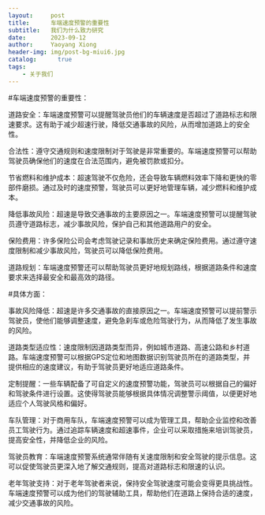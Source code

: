 ```yaml
---
layout:     post
title:      车端速度预警的重要性
subtitle:   我们为什么致力研究
date:       2023-09-12
author:     Yaoyang Xiong
header-img: img/post-bg-miui6.jpg
catalog: 	  true
tags:
    - 关于我们
---
```


#车端速度预警的重要性：

道路安全：车端速度预警可以提醒驾驶员他们的车辆速度是否超过了道路标志和限速要求。这有助于减少超速行驶，降低交通事故的风险，从而增加道路上的安全性。

合法性：遵守交通规则和速度限制对于驾驶是非常重要的。车端速度预警可以帮助驾驶员确保他们的速度在合法范围内，避免被罚款或扣分。

节省燃料和维护成本：超速驾驶不仅危险，还会导致车辆燃料效率下降和更快的零部件磨损。通过及时的速度预警，驾驶员可以更好地管理车辆，减少燃料和维护成本。

降低事故风险：超速是导致交通事故的主要原因之一。车端速度预警可以提醒驾驶员遵守道路标志，减少事故风险，保护自己和其他道路用户的安全。

保险费用：许多保险公司会考虑驾驶记录和事故历史来确定保险费用。通过遵守速度限制和减少事故风险，驾驶员可以降低保险费用。

道路规划：车端速度预警还可以帮助驾驶员更好地规划路线，根据道路条件和速度要求来选择最安全和最高效的路径。

#具体方面：

事故风险降低：超速是许多交通事故的直接原因之一。车端速度预警可以提前警示驾驶员，使他们能够调整速度，避免急刹车或危险驾驶行为，从而降低了发生事故的风险。

道路类型适应性：速度限制因道路类型而异，例如城市道路、高速公路和乡村道路。车端速度预警可以根据GPS定位和地图数据识别驾驶员所在的道路类型，并提供相应的速度建议，有助于驾驶员更好地适应道路条件。

定制提醒：一些车辆配备了可自定义的速度预警功能，驾驶员可以根据自己的偏好和驾驶条件进行设置。这使得驾驶员能够根据具体情况调整警示阈值，以便更好地适应个人驾驶风格和偏好。

车队管理：对于商用车队，车端速度预警可以成为管理工具，帮助企业监控和改善员工驾驶行为。通过追踪车辆速度和超速事件，企业可以采取措施来培训驾驶员，提高安全性，并降低企业的风险。

驾驶员教育：车端速度预警系统通常伴随有关速度限制和安全驾驶的提示信息。这可以促使驾驶员更深入地了解交通规则，提高对道路标志和限速的认识。

老年驾驶支持：对于老年驾驶者来说，保持安全驾驶速度可能会变得更具挑战性。车端速度预警可以成为他们的驾驶辅助工具，帮助他们在道路上保持合适的速度，减少交通事故的风险。


